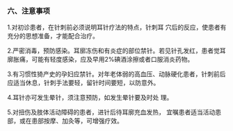 ### 六、注意事项

1.对初诊患者，在针刺前必须说明耳针疗法的特点，针刺耳 穴后的反应，使患者有充分的思想准备，才能配合治疗。

2.严密消毒，预防感染。耳廓冻伤和有炎症的部位禁针。若见针孔发红，患者觉耳廓胀痛，可能有轻度感染，应及早用2%碘酒涂擦或者口服消炎药物。

3.有习惯性猗产史的孕妇应禁针。对年老体弱的高血压、动脉硬化患者，针刺前后应适当休息，针刺手法要轻，留针时间要短，以防意外。

4.耳针亦可发生晕针，须注意预防，如发生晕针要及时处 理。

5.对扭伤及肢体活动障碍的患者，进针后待耳廓充血发热， 宜嘱患者适当活动患部，或在患部按摩、加灸等，可增强疗效。
